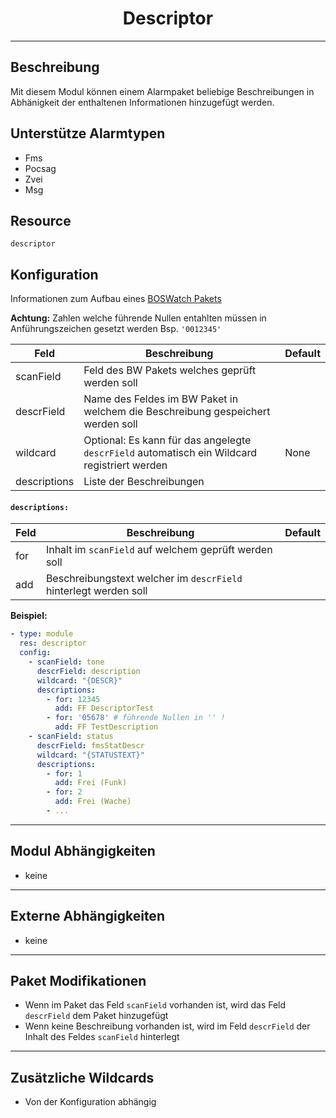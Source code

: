 # <center>Descriptor</center> 
---

## Beschreibung
Mit diesem Modul können einem Alarmpaket beliebige Beschreibungen in Abhänigkeit der enthaltenen Informationen hinzugefügt werden.

## Unterstütze Alarmtypen
- Fms
- Pocsag
- Zvei
- Msg

## Resource
`descriptor`

## Konfiguration
Informationen zum Aufbau eines [BOSWatch Pakets](../develop/packet.md)

**Achtung:** Zahlen welche führende Nullen entahlten müssen in Anführungszeichen gesetzt werden Bsp. `'0012345'`

|Feld|Beschreibung|Default|
|----|------------|-------|
|scanField|Feld des BW Pakets welches geprüft werden soll||
|descrField|Name des Feldes im BW Paket in welchem die Beschreibung gespeichert werden soll||
|wildcard|Optional: Es kann für das angelegte `descrField` automatisch ein Wildcard registriert werden|None|
|descriptions|Liste der Beschreibungen||

#### `descriptions:`
|Feld|Beschreibung|Default|
|----|------------|-------|
|for|Inhalt im `scanField` auf welchem geprüft werden soll||
|add|Beschreibungstext welcher im `descrField` hinterlegt werden soll||

**Beispiel:**
```yaml
- type: module
  res: descriptor
  config:
    - scanField: tone
      descrField: description
      wildcard: "{DESCR}"
      descriptions:
        - for: 12345
          add: FF DescriptorTest
        - for: '05678' # führende Nullen in '' !
          add: FF TestDescription
    - scanField: status
      descrField: fmsStatDescr
      wildcard: "{STATUSTEXT}"
      descriptions:
        - for: 1
          add: Frei (Funk)
        - for: 2
          add: Frei (Wache)
        - ...
```

---
## Modul Abhängigkeiten
- keine

---
## Externe Abhängigkeiten
- keine

---
## Paket Modifikationen
- Wenn im Paket das Feld `scanField` vorhanden ist, wird das Feld `descrField` dem Paket hinzugefügt
- Wenn keine Beschreibung vorhanden ist, wird im Feld `descrField` der Inhalt des Feldes `scanField` hinterlegt

---
## Zusätzliche Wildcards
- Von der Konfiguration abhängig
